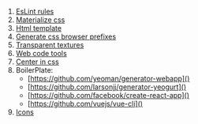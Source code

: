 1. [EsLint rules](https://eslint.org/docs/rules/)
2. [Materialize css](https://materializecss.com)
3. [Html template](http://sanusart.github.io)
4. [Generate css browser prefixes](http://pleeease.io/play/)
5. [Transparent textures](https://www.transparenttextures.com/)
6. [Web code tools](https://webcode.tools/)
7. [Center in css](http://howtocenterincss.com)
8. BoilerPlate: 
    - [https://github.com/yeoman/generator-webapp]()
    - [https://github.com/larsonjj/generator-yeogurt]()
    - [https://github.com/facebook/create-react-app]()
    - [https://github.com/vuejs/vue-cli]()
9. [Icons](https://thenounproject.com/)